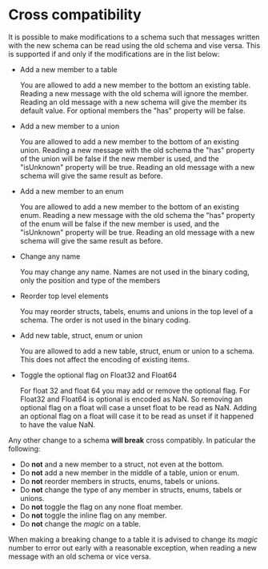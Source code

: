 # Cross compatibility

It is possible to make modifications to a schema such that messages written with the new schema can be read using the old schema and vise versa.
This is supported if and only if the modifications are in the list below:

* Add a new member to a table

    You are allowed to add a new member to the bottom an existing table. 
    Reading a new message with the old schema will ignore the member. 
    Reading an old message with a new schema will give the member its default value. 
    For optional members the "has" property will be false.

* Add a new member to a union

    You are allowed to add a new member to the bottom of an existing union.
    Reading a new message with the old schema the "has" property of the union will be false if the new member is used, and the "isUnknown" property will be true.
    Reading an old message with a new schema will give the same result as before.

* Add a new member to an enum

    You are allowed to add a new member to the bottom of an existing enum.
    Reading a new message with the old schema the "has" property of the enum will be false if the new member is used, and the "isUnknown" property will be true.
    Reading an old message with a new schema will give the same result as before.

* Change any name

    You may change any name. Names are not used in the binary coding, only the position and type of the members

* Reorder top level elements

    You may reorder structs, tabels, enums and unions in the top level of a schema. The order is not used in the binary coding.

* Add new table, struct, enum or union

    You are allowed to add a new table, struct, enum or union to a schema. This does not affect the encoding of existing items.

* Toggle the optional flag on Float32 and Float64

    For float 32 and float 64 you may add or remove the optional flag. For Float32 and Float64 is optional is encoded as NaN. 
    So removing an optional flag on a float will case a unset float to be read as NaN.
    Adding an optional flag on a float will case it to be read as unset if it happened to have the value NaN.

Any other change to a schema **will break** cross compatibly. In paticular the following:
* Do **not** and a new member to a struct, not even at the bottom.
* Do **not** add a new member in the middle of a table, union or enum.
* Do **not** reorder members in structs, enums, tabels or unions.
* Do **not** change the type of any member in structs, enums, tabels or unions.
* Do **not** toggle the flag on any none float member.
* Do **not** toggle the inline flag on any member.
* Do **not** change the *magic* on a table.

When making a breaking change to a table it is advised to change its *magic* number to error out early with a reasonable exception, when reading a new message with an old schema or vice versa.
